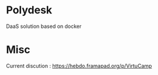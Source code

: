 # Polydesk
DaaS solution based on docker
# Misc
Current discution : https://hebdo.framapad.org/p/VirtuCamp
